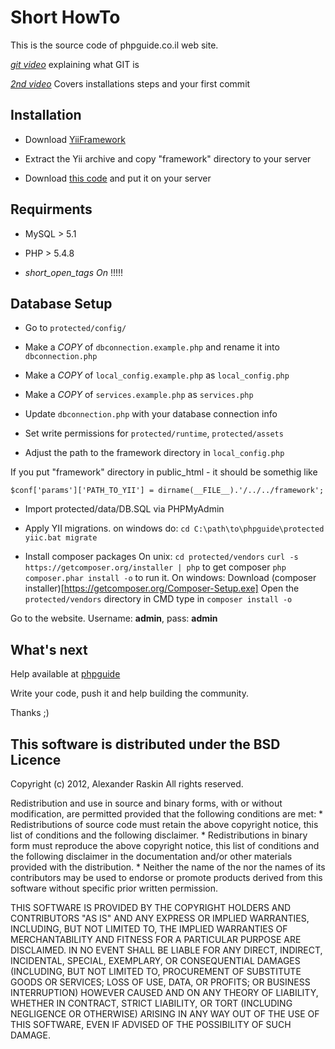 Short HowTo
=============

This is the source code of phpguide.co.il web site.

*[git video](http://phpguide.co.il/%D7%9E%D7%94+%D7%96%D7%94+git.htm)* explaining what GIT is

*[2nd video](http://phpguide.co.il/git+%D7%9E%D7%A2%D7%A9%D7%99+_+%D7%A2%D7%95%D7%A8%D7%9B%D7%99%D7%9D+%D7%90%D7%AA+phpguide.htm)* Covers installations steps and your first commit

Installation
------------

- Download [YiiFramework](http://www.yiiframework.com/)

- Extract the Yii archive and copy "framework" directory to your server

- Download [this code](https://github.com/intval/phpguide/zipball/master) and put it on your server

Requirments
-----------

- MySQL > 5.1

- PHP > 5.4.8

- *short_open_tags On* !!!!!

Database Setup
--------------

- Go to `protected/config/`

- Make a *COPY* of `dbconnection.example.php` and rename it into `dbconnection.php`

- Make a *COPY* of `local_config.example.php` as `local_config.php`

- Make a *COPY* of `services.example.php` as `services.php`

- Update `dbconnection.php` with your database connection info

- Set write permissions for `protected/runtime`, `protected/assets`

- Adjust the path to the framework directory in `local_config.php`

If you put "framework" directory in public_html - it should be somethig like

  `$conf['params']['PATH_TO_YII'] = dirname(__FILE__).'/../../framework';`

- Import protected/data/DB.SQL via PHPMyAdmin 

- Apply YII migrations. on windows do:
	`cd C:\path\to\phpguide\protected`
	`yiic.bat migrate`
	
- Install composer packages
On unix:
		`cd protected/vendors`
		`curl -s https://getcomposer.org/installer | php` to get composer
		`php composer.phar install -o` to run it.
On windows:
		Download  (composer installer)[https://getcomposer.org/Composer-Setup.exe]
		Open the `protected/vendors` directory in CMD
		type in `composer install -o`
	
	
	
Go to the website. Username: **admin**, pass: **admin**


What's next
-----------

Help available at [phpguide](http://phpguide.co.il/)

Write your code, push it and help building the community.

Thanks ;)


This software is distributed under the BSD Licence
----------------------------------------

Copyright (c) 2012, Alexander Raskin
All rights reserved.

Redistribution and use in source and binary forms, with or without
modification, are permitted provided that the following conditions are met:
    * Redistributions of source code must retain the above copyright
      notice, this list of conditions and the following disclaimer.
    * Redistributions in binary form must reproduce the above copyright
      notice, this list of conditions and the following disclaimer in the
      documentation and/or other materials provided with the distribution.
    * Neither the name of the <organization> nor the
      names of its contributors may be used to endorse or promote products
      derived from this software without specific prior written permission.

THIS SOFTWARE IS PROVIDED BY THE COPYRIGHT HOLDERS AND CONTRIBUTORS "AS IS" AND
ANY EXPRESS OR IMPLIED WARRANTIES, INCLUDING, BUT NOT LIMITED TO, THE IMPLIED
WARRANTIES OF MERCHANTABILITY AND FITNESS FOR A PARTICULAR PURPOSE ARE
DISCLAIMED. IN NO EVENT SHALL <COPYRIGHT HOLDER> BE LIABLE FOR ANY
DIRECT, INDIRECT, INCIDENTAL, SPECIAL, EXEMPLARY, OR CONSEQUENTIAL DAMAGES
(INCLUDING, BUT NOT LIMITED TO, PROCUREMENT OF SUBSTITUTE GOODS OR SERVICES;
LOSS OF USE, DATA, OR PROFITS; OR BUSINESS INTERRUPTION) HOWEVER CAUSED AND
ON ANY THEORY OF LIABILITY, WHETHER IN CONTRACT, STRICT LIABILITY, OR TORT
(INCLUDING NEGLIGENCE OR OTHERWISE) ARISING IN ANY WAY OUT OF THE USE OF THIS
SOFTWARE, EVEN IF ADVISED OF THE POSSIBILITY OF SUCH DAMAGE.
